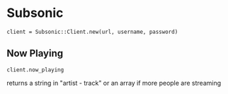 # Subsonic

    client = Subsonic::Client.new(url, username, password)
    

## Now Playing

    client.now_playing

returns a string in "artist - track" or an array if more people are streaming
